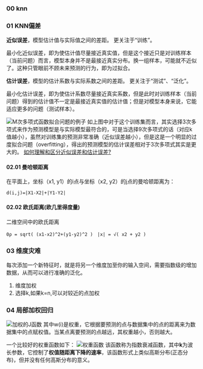 ### 00 knn
### 01 KNN偏差
**近似误差**，模型估计值与实际值之间的差距。
更关注于“训练”。

最小化近似误差，即为使估计值尽量接近真实值，但是这个接近只是对训练样本（当前问题）而言，模型本身并不是最接近真实分布。换一组样本，可能就不近似了。这种只管眼前不顾未来预测的行为，即为过拟合。

**估计误差**，模型的估计系数与实际系数之间的差距。
更关注于“测试”、“泛化”。

最小化估计误差，即为使估计系数尽量接近真实系数，但是此时对训练样本（当前问题）得到的估计值不一定是最接近真实值的估计值；但是对模型本身来说，它能适应更多的问题（测试样本）。

![M次多项式函数拟合问题的例子](https://pic1.zhimg.com/v2-d944c057e85de7c847dea5ca61ee6dc0_r.jpg)
如上图中对于这个训练集而言，其实选择3次多项式来作为预测模型是与实际模型最符合的，可是当选择9次多项式的话（对应k值越小），虽然对训练集的预测非常准确（近似误差越小），但是这是一个明显的过度拟合问题（overfitting），得出的预测模型的估计误差相对于3次多项式其实是更大的。
[如何理解和区分近似误差和估计误差?](https://www.zhihu.com/question/60793482 "如何理解和区分近似误差和估计误差?")

#### 02.01 曼哈顿距离
在平面上，坐标（x1, y1）的i点与坐标（x2, y2）的j点的曼哈顿距离为：
```
d(i,j)=|X1-X2|+|Y1-Y2|
```

#### 02.02 欧氏距离(欧几里得度量)
二维空间中的欧氏距离
```
0ρ = sqrt( (x1-x2)^2+(y1-y2)^2 )　|x| = √( x2 + y2 )
```

### 03 维度灾难
每次添加一个新特征时，就是将另一个维度加至你的输入空间，需要指数级的增加数据，从而可以进行准确的泛化。

1. 维度加权
2. 选择k,如果k=n,可以对较近的点加权


### 04 局部加权回归
![加权的J函数](http://img.blog.csdn.net/20160720154847377)
其中w(i)是权重，它根据要预测的点与数据集中的点的距离来为数据集中的点赋权值。当某点离要预测的点越远，其权重越小，否则越大。

一个比较好的权重函数如下：
![权重函数](http://img.blog.csdn.net/20160720155155460)
该函数称为指数衰减函数，其中**k**为波长参数，它控制了**权值随距离下降的速率**，该函数形式上类似高斯分布(正态分布)，但并没有任何高斯分布的意义。